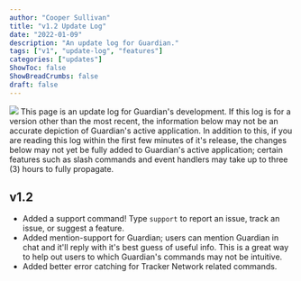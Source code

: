 ```yaml
---
author: "Cooper Sullivan"
title: "v1.2 Update Log"
date: "2022-01-09"
description: "An update log for Guardian."
tags: ["v1", "update-log", "features"]
categories: ["updates"]
ShowToc: false
ShowBreadCrumbs: false
draft: false
---
```


![](https://i.imgur.com/HoFS66o.png#center)
This page is an update log for Guardian's development. If this log is for a version other than the most recent,
the information below may not be an accurate depiction of Guardian's active application. In addition to this, if
you are reading this log within the first few minutes of it's release, the changes below may not yet be fully added
to Guardian's active application; certain features such as slash commands and event handlers may take up to three (3)
hours to fully propagate.

## v1.2
* Added a support command! Type ``support`` to report an issue, track an issue, or suggest a feature.
* Added mention-support for Guardian; users can mention Guardian in chat and it'll reply with it's best guess of useful info. This is a great way to help out users to which Guardian's commands may not be intuitive.
* Added better error catching for Tracker Network related commands.